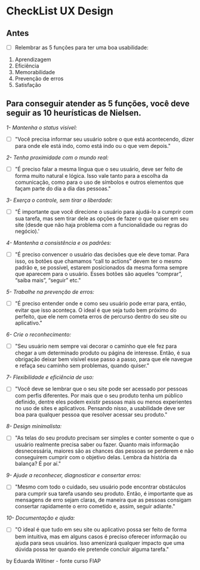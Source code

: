 # CheckList UX Design

## Antes
- [ ] Relembrar as 5 funções para ter uma boa usabilidade:

1. Aprendizagem
2. Eficiência
3. Memorabilidade
4. Prevenção de erros
5. Satisfação

## Para conseguir atender as 5 funções, você deve seguir as 10 heurísticas de Nielsen.

*1- Mantenha o status visível:*
- [ ] "Você precisa informar seu usuário sobre o que está acontecendo, dizer para onde ele está indo, como está indo ou o que vem depois."


*2- Tenha proximidade com o mundo real:*
- [ ] "É preciso falar a mesma língua que o seu usuário, deve ser feito de forma muito natural e lógica. Isso vale tanto para a escolha da comunicação, como para o uso de símbolos e outros elementos que façam parte do dia a dia das pessoas."

*3- Exerça o controle, sem tirar a liberdade:*
- [ ] "É importante que você direcione o usuário para ajudá-lo a cumprir com sua tarefa, mas sem tirar dele as opções de fazer o que quiser em seu site (desde que não haja problema com a funcionalidade ou regras do negócio).'

*4- Mantenha a consistência e os padrões:*
- [ ] "É preciso convencer o usuário das decisões que ele deve tomar. Para isso, os botões que chamamos “call to actions” devem ter o mesmo padrão e, se possível, estarem posicionados da mesma forma sempre que aparecem para o usuário. Esses botões são aqueles “comprar”, “saiba mais”, “seguir” etc."

*5- Trabalhe na prevenção de erros:*
- [ ] "É preciso entender onde e como seu usuário pode errar para, então, evitar que isso aconteça. O ideal é que seja tudo bem próximo do perfeito, que ele nem cometa erros de percurso dentro do seu site ou aplicativo."

*6- Crie o reconhecimento:*
- [ ] "Seu usuário nem sempre vai decorar o caminho que ele fez para chegar a um determinado produto ou página de interesse. Então, é sua obrigação deixar bem visível esse passo a passo, para que ele navegue e refaça seu caminho sem problemas, quando quiser."

*7- Flexibilidade e eficiência de uso:*
- [ ] "Você deve se lembrar que o seu site pode ser acessado por pessoas com perfis diferentes. Por mais que o seu produto tenha um público definido, dentre eles podem existir pessoas mais ou menos experientes no uso de sites e aplicativos. Pensando nisso, a usabilidade deve ser boa para qualquer pessoa que resolver acessar seu produto."

*8- Design minimalista:*
- [ ] "As telas do seu produto precisam ser simples e conter somente o que o usuário realmente precisa saber ou fazer. Quanto mais informação desnecessária, maiores são as chances das pessoas se perderem e não conseguirem cumprir com o objetivo delas. Lembra da história da balança? É por aí."

*9- Ajude a reconhecer, diagnosticar e consertar erros:*
- [ ] "Mesmo com todo o cuidado, seu usuário pode encontrar obstáculos para cumprir sua tarefa usando seu produto. Então, é importante que as mensagens de erro sejam claras, de maneira que as pessoas consigam consertar rapidamente o erro cometido e, assim, seguir adiante."

*10- Documentação e ajuda:*
- [ ] "O ideal é que tudo em seu site ou aplicativo possa ser feito de forma bem intuitiva, mas em alguns casos é preciso oferecer informação ou ajuda para seus usuários. Isso amenizará qualquer impacto que uma dúvida possa ter quando ele pretende concluir alguma tarefa."


by Eduarda Wiltiner - fonte curso FIAP
